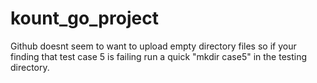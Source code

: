 # kount_go_project
Github doesnt seem to want to upload empty directory files so if your finding that test case 5 is failing run a quick "mkdir case5" in the testing directory.    
